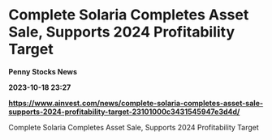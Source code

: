 # Complete Solaria Completes Asset Sale, Supports 2024 Profitability Target
**Penny Stocks News**

**2023-10-18 23:27**

**https://www.ainvest.com/news/complete-solaria-completes-asset-sale-supports-2024-profitability-target-23101000c3431545947e3d4d/**

Complete Solaria Completes Asset Sale, Supports 2024 Profitability Target